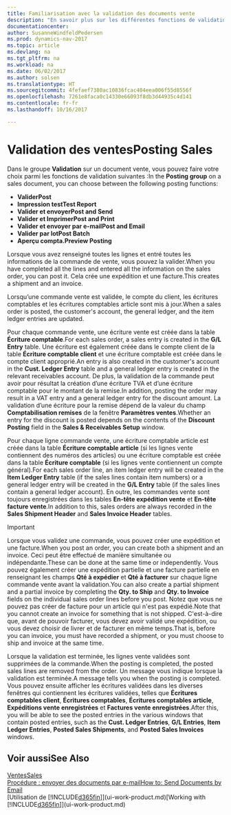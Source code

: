 ```yaml
---
title: Familiarisation avec la validation des documents vente
description: "En savoir plus sur les différentes fonctions de validation pour valider des documents vente."
documentationcenter: 
author: SusanneWindfeldPedersen
ms.prod: dynamics-nav-2017
ms.topic: article
ms.devlang: na
ms.tgt_pltfrm: na
ms.workload: na
ms.date: 06/02/2017
ms.author: solsen
ms.translationtype: HT
ms.sourcegitcommit: 4fefaef7380ac10836fcac404eea006f55d8556f
ms.openlocfilehash: 7261e8faca0c14330e66093f8db3d44935c4d141
ms.contentlocale: fr-fr
ms.lasthandoff: 10/16/2017

---
```

# <a name="posting-sales"></a><span data-ttu-id="2c097-103">Validation des ventes</span><span class="sxs-lookup"><span data-stu-id="2c097-103">Posting Sales</span></span>
<span data-ttu-id="2c097-104">Dans le groupe **Validation** sur un document vente, vous pouvez faire votre choix parmi les fonctions de validation suivantes :</span><span class="sxs-lookup"><span data-stu-id="2c097-104">In the **Posting group** on a sales document, you can choose between the following posting functions:</span></span>

* <span data-ttu-id="2c097-105">**Valider**</span><span class="sxs-lookup"><span data-stu-id="2c097-105">**Post**</span></span>
* <span data-ttu-id="2c097-106">**Impression test**</span><span class="sxs-lookup"><span data-stu-id="2c097-106">**Test Report**</span></span>
* <span data-ttu-id="2c097-107">**Valider et envoyer**</span><span class="sxs-lookup"><span data-stu-id="2c097-107">**Post and Send**</span></span>
* <span data-ttu-id="2c097-108">**Valider et Imprimer**</span><span class="sxs-lookup"><span data-stu-id="2c097-108">**Post and Print**</span></span>
* <span data-ttu-id="2c097-109">**Valider et envoyer par e-mail**</span><span class="sxs-lookup"><span data-stu-id="2c097-109">**Post and Email**</span></span>
* <span data-ttu-id="2c097-110">**Valider par lot**</span><span class="sxs-lookup"><span data-stu-id="2c097-110">**Post Batch**</span></span>
* <span data-ttu-id="2c097-111">**Aperçu compta.**</span><span class="sxs-lookup"><span data-stu-id="2c097-111">**Preview Posting**</span></span>

<span data-ttu-id="2c097-112">Lorsque vous avez renseigné toutes les lignes et entré toutes les informations de la commande de vente, vous pouvez la valider.</span><span class="sxs-lookup"><span data-stu-id="2c097-112">When you have completed all the lines and entered all the information on the sales order, you can post it.</span></span> <span data-ttu-id="2c097-113">Cela crée une expédition et une facture.</span><span class="sxs-lookup"><span data-stu-id="2c097-113">This creates a shipment and an invoice.</span></span>

<span data-ttu-id="2c097-114">Lorsqu’une commande vente est validée, le compte du client, les écritures comptables et les écritures comptables article sont mis à jour.</span><span class="sxs-lookup"><span data-stu-id="2c097-114">When a sales order is posted, the customer's account, the general ledger, and the item ledger entries are updated.</span></span>

<span data-ttu-id="2c097-115">Pour chaque commande vente, une écriture vente est créée dans la table **Écriture comptable**.</span><span class="sxs-lookup"><span data-stu-id="2c097-115">For each sales order, a sales entry is created in the **G/L Entry** table.</span></span> <span data-ttu-id="2c097-116">Une écriture est également créée dans le compte client de la table **Écriture comptable client** et une écriture comptable est créée dans le compte client approprié.</span><span class="sxs-lookup"><span data-stu-id="2c097-116">An entry is also created in the customer's account in the **Cust. Ledger Entry** table and a general ledger entry is created in the relevant receivables account.</span></span> <span data-ttu-id="2c097-117">De plus, la validation de la commande peut avoir pour résultat la création d’une écriture TVA et d’une écriture comptable pour le montant de la remise.</span><span class="sxs-lookup"><span data-stu-id="2c097-117">In addition, posting the order may result in a VAT entry and a general ledger entry for the discount amount.</span></span> <span data-ttu-id="2c097-118">La validation d’une écriture pour la remise dépend de la valeur du champ **Comptabilisation remises** de la fenêtre **Paramètres ventes**.</span><span class="sxs-lookup"><span data-stu-id="2c097-118">Whether an entry for the discount is posted depends on the contents of the **Discount Posting** field in the **Sales & Receivables Setup** window.</span></span>

<span data-ttu-id="2c097-119">Pour chaque ligne commande vente, une écriture comptable article est créée dans la table **Écriture comptable article** (si les lignes vente contiennent des numéros des articles) ou une écriture comptable est créée dans la table **Écriture comptable** (si les lignes vente contiennent un compte général).</span><span class="sxs-lookup"><span data-stu-id="2c097-119">For each sales order line, an item ledger entry will be created in the **Item Ledger Entry** table (if the sales lines contain item numbers) or a general ledger entry will be created in the **G/L Entry** table (if the sales lines contain a general ledger account).</span></span> <span data-ttu-id="2c097-120">En outre, les commandes vente sont toujours enregistrées dans les tables **En-tête expédition vente** et **En-tête facture vente**.</span><span class="sxs-lookup"><span data-stu-id="2c097-120">In addition to this, sales orders are always recorded in the **Sales Shipment Header** and **Sales Invoice Header** tables.</span></span>

> [!IMPORTANT]  
>   <span data-ttu-id="2c097-121">Lorsque vous validez une commande, vous pouvez créer une expédition et une facture.</span><span class="sxs-lookup"><span data-stu-id="2c097-121">When you post an order, you can create both a shipment and an invoice.</span></span> <span data-ttu-id="2c097-122">Ceci peut être effectué de manière simultanée ou indépendante.</span><span class="sxs-lookup"><span data-stu-id="2c097-122">These can be done at the same time or independently.</span></span> <span data-ttu-id="2c097-123">Vous pouvez également créer une expédition partielle et une facture partielle en renseignant les champs **Qté à expédier** et **Qté à facturer** sur chaque ligne commande vente avant la validation.</span><span class="sxs-lookup"><span data-stu-id="2c097-123">You can also create a partial shipment and a partial invoice by completing the **Qty. to Ship** and **Qty. to Invoice** fields on the individual sales order lines before you post.</span></span> <span data-ttu-id="2c097-124">Notez que vous ne pouvez pas créer de facture pour un article qui n'est pas expédié.</span><span class="sxs-lookup"><span data-stu-id="2c097-124">Note that you cannot create an invoice for something that is not shipped.</span></span> <span data-ttu-id="2c097-125">C'est-à-dire que, avant de pouvoir facturer, vous devez avoir validé une expédition, ou vous devez choisir de livrer et de facturer en même temps.</span><span class="sxs-lookup"><span data-stu-id="2c097-125">That is, before you can invoice, you must have recorded a shipment, or you must choose to ship and invoice at the same time.</span></span>

<span data-ttu-id="2c097-126">Lorsque la validation est terminée, les lignes vente validées sont supprimées de la commande.</span><span class="sxs-lookup"><span data-stu-id="2c097-126">When the posting is completed, the posted sales lines are removed from the order.</span></span> <span data-ttu-id="2c097-127">Un message vous indique lorsque la validation est terminée.</span><span class="sxs-lookup"><span data-stu-id="2c097-127">A message tells you when the posting is completed.</span></span> <span data-ttu-id="2c097-128">Vous pouvez ensuite afficher les écritures validées dans les diverses fenêtres qui contiennent les écritures validées, telles que **Écritures comptables client**, **Écritures comptables**, **Écritures comptables article**, **Expéditions vente enregistrées** et **Factures vente enregistrées**.</span><span class="sxs-lookup"><span data-stu-id="2c097-128">After this, you will be able to see the posted entries in the various windows that contain posted entries, such as the **Cust. Ledger Entries**, **G/L Entries**, **Item Ledger Entries**, **Posted Sales Shipments**, and **Posted Sales Invoices** windows.</span></span>

## <a name="see-also"></a><span data-ttu-id="2c097-129">Voir aussi</span><span class="sxs-lookup"><span data-stu-id="2c097-129">See Also</span></span>
[<span data-ttu-id="2c097-130">Ventes</span><span class="sxs-lookup"><span data-stu-id="2c097-130">Sales</span></span>](sales-manage-sales.md)  
[<span data-ttu-id="2c097-131">Procédure : envoyer des documents par e-mail</span><span class="sxs-lookup"><span data-stu-id="2c097-131">How to: Send Documents by Email</span></span>](ui-how-send-documents-email.md)  
<span data-ttu-id="2c097-132">[Utilisation de [!INCLUDE[d365fin](includes/d365fin_md.md)]](ui-work-product.md)</span><span class="sxs-lookup"><span data-stu-id="2c097-132">[Working with [!INCLUDE[d365fin](includes/d365fin_md.md)]](ui-work-product.md)</span></span>


